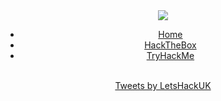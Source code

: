 <link rel="stylesheet" type="text/css" media="all" href="/css/style.css" />
<link rel="shortcut icon" type="image/png" href="/img/favicon.ico"/>
<div align="center">
<img src="https://user-images.githubusercontent.com/98056797/152557406-f9501b1a-0213-4546-ae82-c55c299d3142.png">
<ul>
  <li><a href="/">Home</a></li>
  <li><a href="/htb/">HackTheBox</a></li>
  <li><a href="/thm/">TryHackMe</a></li>
</ul><br>
<a class="twitter-timeline" href="https://twitter.com/LetsHackUK?ref_src=twsrc%5Etfw">Tweets by LetsHackUK</a> <script async src="https://platform.twitter.com/widgets.js" charset="utf-8"></script> 
